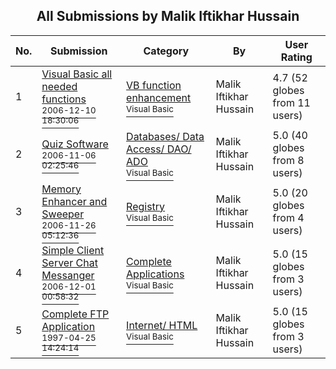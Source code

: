 ﻿<div align="center">

## All Submissions by Malik Iftikhar Hussain

</div>

No.  | Submission | Category | By   | User Rating
---- | ---------- | -------- | ---- | -----------
1 | [Visual Basic all needed functions<br /><sup>2006-12-10 18:30:06</sup>](https://github.com/Planet-Source-Code/malik-iftikhar-hussain-visual-basic-all-needed-functions__1-67302) | [VB function enhancement<br /><sup>Visual Basic</sup>](../ByCategory/vb-function-enhancement__1-25.md) | Malik Iftikhar Hussain | 4.7 (52 globes from 11 users)
2 | [Quiz Software<br /><sup>2006-11-06 02:25:46</sup>](https://github.com/Planet-Source-Code/malik-iftikhar-hussain-quiz-software__1-67021) | [Databases/ Data Access/ DAO/ ADO<br /><sup>Visual Basic</sup>](../ByCategory/databases-data-access-dao-ado__1-6.md) | Malik Iftikhar Hussain | 5.0 (40 globes from 8 users)
3 | [Memory Enhancer and Sweeper<br /><sup>2006-11-26 05:12:36</sup>](https://github.com/Planet-Source-Code/malik-iftikhar-hussain-memory-enhancer-and-sweeper__1-67236) | [Registry<br /><sup>Visual Basic</sup>](../ByCategory/registry__1-36.md) | Malik Iftikhar Hussain | 5.0 (20 globes from 4 users)
4 | [Simple Client Server Chat Messanger<br /><sup>2006-12-01 00:58:32</sup>](https://github.com/Planet-Source-Code/malik-iftikhar-hussain-simple-client-server-chat-messanger__1-67237) | [Complete Applications<br /><sup>Visual Basic</sup>](../ByCategory/complete-applications__1-27.md) | Malik Iftikhar Hussain | 5.0 (15 globes from 3 users)
5 | [Complete FTP Application<br /><sup>1997-04-25 14:24:14</sup>](https://github.com/Planet-Source-Code/malik-iftikhar-hussain-complete-ftp-application__1-67239) | [Internet/ HTML<br /><sup>Visual Basic</sup>](../ByCategory/internet-html__1-34.md) | Malik Iftikhar Hussain | 5.0 (15 globes from 3 users)
